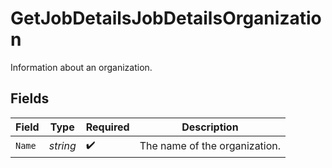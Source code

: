 # GetJobDetailsJobDetailsOrganization

Information about an organization.


## Fields

| Field                         | Type                          | Required                      | Description                   |
| ----------------------------- | ----------------------------- | ----------------------------- | ----------------------------- |
| `Name`                        | *string*                      | :heavy_check_mark:            | The name of the organization. |
